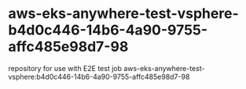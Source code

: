 # aws-eks-anywhere-test-vsphere-b4d0c446-14b6-4a90-9755-affc485e98d7-98
repository for use with E2E test job aws-eks-anywhere-test-vsphere:b4d0c446-14b6-4a90-9755-affc485e98d7-98

